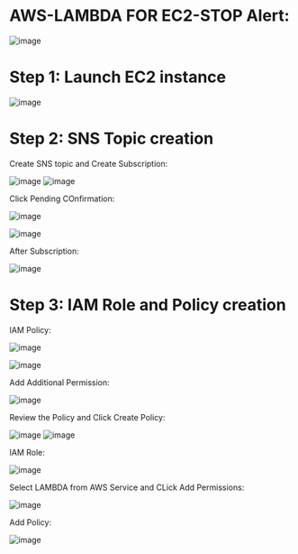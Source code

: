 # AWS-LAMBDA FOR EC2-STOP Alert:

![image](https://user-images.githubusercontent.com/54719289/109043802-b7f1aa00-76f7-11eb-9ae7-f459cf6882ac.png)

# Step 1: Launch EC2 instance

![image](https://user-images.githubusercontent.com/54719289/109044554-8a593080-76f8-11eb-859b-231bf84760de.png)

# Step 2:  SNS Topic creation

  Create SNS topic and Create Subscription:
  
![image](https://user-images.githubusercontent.com/54719289/109042940-c68b9180-76f6-11eb-8029-dceabe0fa69c.png)
![image](https://user-images.githubusercontent.com/54719289/109042869-afe53a80-76f6-11eb-9ebb-2f72ceb659dc.png)

  Click Pending COnfirmation:
  
![image](https://user-images.githubusercontent.com/54719289/109043206-1702ef00-76f7-11eb-87d8-6b6a304f97d5.png)

![image](https://user-images.githubusercontent.com/54719289/109043423-56c9d680-76f7-11eb-9a5b-84442253a212.png)


  After Subscription:
  
 ![image](https://user-images.githubusercontent.com/54719289/109043596-84168480-76f7-11eb-98c1-8f873f05a6e5.png)

  
# Step 3: IAM Role and Policy creation

  IAM Policy:
  
 ![image](https://user-images.githubusercontent.com/54719289/109044500-7c0b1480-76f8-11eb-8b60-c616c8c03e03.png)

 ![image](https://user-images.githubusercontent.com/54719289/109044848-e6bc5000-76f8-11eb-8475-47a0296fc80a.png)

  Add Additional Permission:
  
  ![image](https://user-images.githubusercontent.com/54719289/109045199-4adf1400-76f9-11eb-93b4-b0fd11a87eb8.png)

  Review the Policy and Click Create Policy:
  
  ![image](https://user-images.githubusercontent.com/54719289/109045422-90034600-76f9-11eb-857e-cd5be9470d14.png)
  ![image](https://user-images.githubusercontent.com/54719289/109045564-c04ae480-76f9-11eb-8e5c-e4dfad639fcd.png)

  IAM Role:
  
  ![image](https://user-images.githubusercontent.com/54719289/109045961-38b1a580-76fa-11eb-943f-118ff0f47068.png)

  Select LAMBDA from AWS Service and CLick Add Permissions:
  
  ![image](https://user-images.githubusercontent.com/54719289/109046079-5bdc5500-76fa-11eb-810f-cc4ea02804dc.png)
  
  Add Policy:
  
  ![image](https://user-images.githubusercontent.com/54719289/109046405-b5448400-76fa-11eb-85dc-7cbf9c4f4bb8.png)

  



  
  
